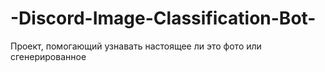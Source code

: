 # -Discord-Image-Classification-Bot-
Проект, помогающий узнавать настоящее ли это фото или сгенерированное
